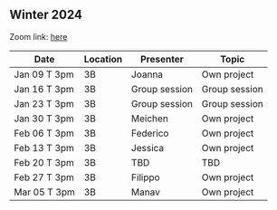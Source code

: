 ## Winter 2024

Zoom link: [here](https://uchicago.zoom.us/j/97600583785?pwd=NFVzWXkraTBrdTJUbERrdGN5dUlvZz09)

| Date          | Location   | Presenter                | Topic              |
|---------------|------------|--------------------------|--------------------|
| Jan 09 T 3pm  | 3B         | Joanna                   | Own project        |
| Jan 16 T 3pm  | 3B         | Group session            | Group session      |
| Jan 23 T 3pm  | 3B         | Group session            | Group session      |
| Jan 30 T 3pm  | 3B         | Meichen                  | Own project        |
| Feb 06 T 3pm  | 3B         | Federico                 | Own project        |
| Feb 13 T 3pm  | 3B         | Jessica                  | Own project        |
| Feb 20 T 3pm  | 3B         |    TBD                   | TBD                |
| Feb 27 T 3pm  | 3B         | Filippo                  | Own project        |
| Mar 05 T 3pm  | 3B         | Manav                    | Own project        |
